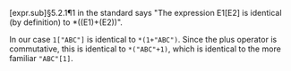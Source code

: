[expr.sub]§5.2.1¶1 in the standard says "The expression E1[E2] is identical (by definition) to *((E1)+(E2))".

In our case `1["ABC"]` is identical to `*(1+"ABC")`. Since the plus operator is commutative, this is identical to `*("ABC"+1)`, which is identical to the more familiar `"ABC"[1]`.